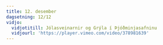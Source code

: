```yaml
---
title: 12. desember
dagsetning: 12/12
vidjo:
  vidjotitill: Jólasveinarnir og Grýla í Þjóðminjasafninu
  vidjourl: 'https://player.vimeo.com/video/378981639'
---
```


